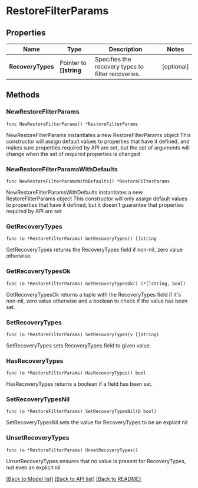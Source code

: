 # RestoreFilterParams

## Properties

Name | Type | Description | Notes
------------ | ------------- | ------------- | -------------
**RecoveryTypes** | Pointer to **[]string** | Specifies the recovery types to filter recoveries. | [optional] 

## Methods

### NewRestoreFilterParams

`func NewRestoreFilterParams() *RestoreFilterParams`

NewRestoreFilterParams instantiates a new RestoreFilterParams object
This constructor will assign default values to properties that have it defined,
and makes sure properties required by API are set, but the set of arguments
will change when the set of required properties is changed

### NewRestoreFilterParamsWithDefaults

`func NewRestoreFilterParamsWithDefaults() *RestoreFilterParams`

NewRestoreFilterParamsWithDefaults instantiates a new RestoreFilterParams object
This constructor will only assign default values to properties that have it defined,
but it doesn't guarantee that properties required by API are set

### GetRecoveryTypes

`func (o *RestoreFilterParams) GetRecoveryTypes() []string`

GetRecoveryTypes returns the RecoveryTypes field if non-nil, zero value otherwise.

### GetRecoveryTypesOk

`func (o *RestoreFilterParams) GetRecoveryTypesOk() (*[]string, bool)`

GetRecoveryTypesOk returns a tuple with the RecoveryTypes field if it's non-nil, zero value otherwise
and a boolean to check if the value has been set.

### SetRecoveryTypes

`func (o *RestoreFilterParams) SetRecoveryTypes(v []string)`

SetRecoveryTypes sets RecoveryTypes field to given value.

### HasRecoveryTypes

`func (o *RestoreFilterParams) HasRecoveryTypes() bool`

HasRecoveryTypes returns a boolean if a field has been set.

### SetRecoveryTypesNil

`func (o *RestoreFilterParams) SetRecoveryTypesNil(b bool)`

 SetRecoveryTypesNil sets the value for RecoveryTypes to be an explicit nil

### UnsetRecoveryTypes
`func (o *RestoreFilterParams) UnsetRecoveryTypes()`

UnsetRecoveryTypes ensures that no value is present for RecoveryTypes, not even an explicit nil

[[Back to Model list]](../README.md#documentation-for-models) [[Back to API list]](../README.md#documentation-for-api-endpoints) [[Back to README]](../README.md)


